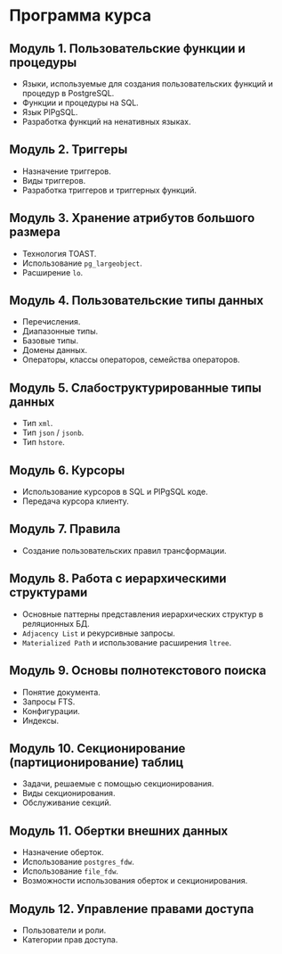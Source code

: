 # Программа курса

## Модуль 1. Пользовательские функции и процедуры
- Языки, используемые для создания пользовательских функций и процедур в PostgreSQL.
- Функции и процедуры на SQL.
- Язык PlPgSQL.
- Разработка функций на ненативных языках.

## Модуль 2. Триггеры
- Назначение триггеров.
- Виды триггеров.
- Разработка триггеров и триггерных функций.

## Модуль 3. Хранение атрибутов большого размера
- Технология TOAST.
- Использование `pg_largeobject`.
- Расширение `lo`.

## Модуль 4. Пользовательские типы данных
- Перечисления.
- Диапазонные типы.
- Базовые типы.
- Домены данных.
- Операторы, классы операторов, семейства операторов.

## Модуль 5. Слабоструктурированные типы данных
- Тип `xml`.
- Тип `json` / `jsonb`.
- Тип `hstore`.

## Модуль 6. Курсоры
- Использование курсоров в SQL и PlPgSQL коде.
- Передача курсора клиенту.

## Модуль 7. Правила
- Создание пользовательских правил трансформации.

## Модуль 8. Работа с иерархическими структурами
- Основные паттерны представления иерархических структур в реляционных БД.
- `Adjacency List` и рекурсивные запросы.
- `Materialized Path` и использование расширения `ltree`.

## Модуль 9. Основы полнотекстового поиска
- Понятие документа.
- Запросы FTS.
- Конфигурации.
- Индексы.

## Модуль 10. Секционирование (партиционирование) таблиц
- Задачи, решаемые с помощью секционирования.
- Виды секционирования.
- Обслуживание секций.

## Модуль 11. Обертки внешних данных
- Назначение оберток.
- Использование `postgres_fdw`.
- Использование `file_fdw`.
- Возможности использования оберток и секционирования.

## Модуль 12. Управление правами доступа
- Пользователи и роли.
- Категории прав доступа.
